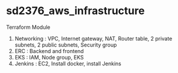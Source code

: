 # sd2376_aws_infrastructure

Terraform Module
  1.	Networking
        :	VPC, Internet gateway, NAT, Router table, 2 private subnets, 2 public subnets, Security group
  2.	ERC
        :	Backend and frontend
  3.	EKS
        :	IAM, Node group, EKS
  4.	Jenkins
        :	EC2, Install docker, install Jenkins

